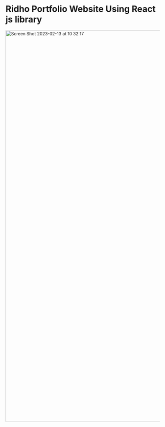 # Ridho Portfolio Website Using React js library

<img width="1276" alt="Screen Shot 2023-02-13 at 10 32 17" src="https://user-images.githubusercontent.com/25151124/218365496-61f64375-7dde-48b6-9f00-2eb1e94f5828.png">
